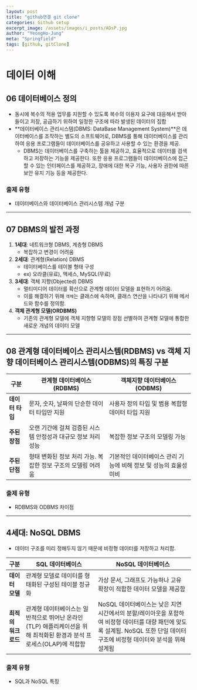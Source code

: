 ```yaml
---
layout: post
title: "github연결 git clone"
categories: Github setup
excerpt_image: /assets/images/i_posts/ADsP.jpg
author: "YeongHo-Jung"
meta: "Springfield"
tags: [github, gitClone]
---
```


# 데이터 이해

## 06 데이터베이스 정의
- 동시에 복수의 적용 업무를 지원할 수 있도록 복수의 이용자 요구에 대응해서 받아들이고 저장, 공급하기 위하여 일정한 구조에 따라 발생된 데이터의 집합
- **데이터베이스 관리시스템(DBMS: DataBase Management System)**은 데이터베이스를 조작하는 별도의 소프트웨어로, DBMS를 통해 데이터베이스를 관리하여 응용 프로그램들이 데이터베이스를 공유하고 사용할 수 있는 환경을 제공.
  - DBMS는 데이터베이스를 구축하는 툴을 제공하고, 효율적으로 데이터를 검색하고 저장하는 기능을 제공한다. 또한 응용 프로그램들이 데이터베이스에 접근할 수 있는 인터페이스를 제공하고, 장애에 대한 복구 기능, 사용자 권한에 따른 보안 유지 기능 등을 제공한다.

### 출제 유형
- 데이터베이스와 데이터베이스 관리시스템 개념 구분

---

## 07 DBMS의 발전 과정
1. **1세대**: 네트워크형 DBMS, 계층형 DBMS
   - 복잡하고 변경이 어려움
2. **2세대**: 관계형(Relation) DBMS
   - 데이터베이스를 테이블 형태 구성
   - ex) 오라클(유료), 액세스, MySQL(무료)
3. **3세대**: 객체 지향(Objected) DBMS
   - 멀티미디어 데이터를 확산으로 관계형 데이터 모델을 표현하기 어려움. 
   - 이를 해결하기 위해 `객체`는 클래스에 속하며, 클래스 연산을 나타내기 위해 메서드와 함수를 정의함.
4. **객체 관계형 모델(ORDBMS)**
   - 기존의 관계형 모델에 객체 지향형 모델의 장점 선별하여 관계형 모델에 통합한 새로운 개념의 데이터 모델

---

## 08 관계형 데이터베이스 관리시스템(RDBMS) vs 객체 지향 데이터베이스 관리시스템(ODBMS)의 특징 구분

| 구분             | 관계형 데이터베이스(RDBMS)    | 객체지향 데이터베이스(ODBMS)  |
|------------------|-------------------------------|-------------------------------|
| **데이터 타입**  | 문자, 숫자, 날짜의 단순한 데이터 타입만 지원 | 사용자 정의 타입 및 범용 복합형 데이터 타입 지원 |
| **주된 장점**    | 오랜 기간에 걸쳐 검증된 시스템 안정성과 대규모 정보 처리 성능 | 복잡한 정보 구조의 모델링 가능 |
| **주된 단점**    | 형태 변화된 정보 처리 가능. 복잡한 정보 구조의 모델링 어려움 | 기본적인 데이터베이스 관리 기능에 비해 정보 및 성능의 효율성 미비 |

### 출제 유형
- RDBMS와 ODBMS 차이점

---

## 4세대: NoSQL DBMS
- 데이터 구조를 미리 정해두지 않기 때문에 비정형 데이터를 저장하고 처리함.

| 구분                | SQL 데이터베이스                          | NoSQL 데이터베이스                        |
|---------------------|-------------------------------------------|-------------------------------------------|
| **데이터 모델**     | 관계형 모델로 데이터를 형태화된 구성된 테이블 정규화 | 가상 문서, 그래프도 가능하나 고유 확장이 적합한 데이터 모델을 제공함 |
| **최적의 워크로드** | 관계형 데이터베이스는 일반적으로 뛰어난 온라인(TLP) 애플리케이션을 위해 최적화된 환경과 분석 프로세스(OLAP)에 적합함 | NoSQL 데이터베이스는 낮은 지연 시간에서의 분할/레이아웃을 포함하여 비정형 데이터를 대량 패턴에 맞도록 설계됨. NoSQL 또한 단일 데이터 구조에 비정형 데이터와 분석을 위해 설계됨 |

### 출제 유형
- SQL과 NoSQL 특징
